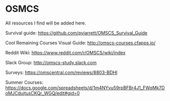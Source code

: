 # OSMCS
All resources I find will be added here.


Survival guide:
https://github.com/pyjarrett/OMSCS_Survival_Guide

Cool Remaining Courses Visual Guide:
http://omscs-courses.cfapps.io/

Reddit Wiki:
https://www.reddit.com/r/OMSCS/wiki/index

Slack Group:
http://omscs-study.slack.com

Surveys:
https://omscentral.com/reviews/8803-BDHI

Summer Courses:
https://docs.google.com/spreadsheets/d/1m4NYvu59rpBFBr4J1_FWqMk7DoMJCdujtusCKQr_WGQ/edit#gid=0

